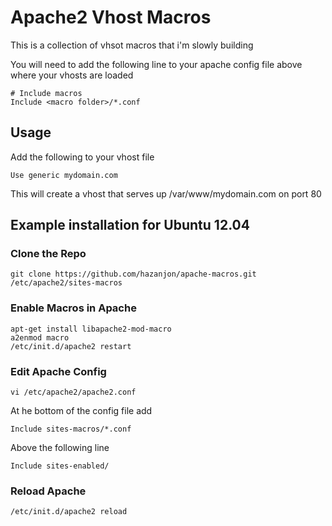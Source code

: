 # Apache2 Vhost Macros

This is a collection of vhsot macros that i'm slowly building

You will need to add the following line to your apache config file above where your vhosts are loaded

    # Include macros
    Include <macro folder>/*.conf

## Usage

Add the following to your vhost file

```
Use generic mydomain.com
```

This will create a vhost that serves up /var/www/mydomain.com on port 80


## Example installation for Ubuntu 12.04

### Clone the Repo

```
git clone https://github.com/hazanjon/apache-macros.git /etc/apache2/sites-macros
```

### Enable Macros in Apache
```
apt-get install libapache2-mod-macro
a2enmod macro
/etc/init.d/apache2 restart
```

### Edit Apache Config

```
vi /etc/apache2/apache2.conf
```

At he bottom of the config file add

    Include sites-macros/*.conf
  
Above the following line

    Include sites-enabled/
    
### Reload Apache
```
/etc/init.d/apache2 reload
```

